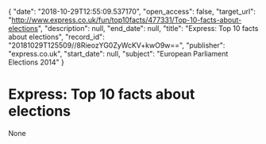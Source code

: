 {
  "date": "2018-10-29T12:55:09.537170", 
  "open_access": false, 
  "target_url": "http://www.express.co.uk/fun/top10facts/477331/Top-10-facts-about-elections", 
  "description": null, 
  "end_date": null, 
  "title": "Express: Top 10 facts about elections", 
  "record_id": "20181029T125509//8RieozYG0ZyWcKV+kwO9w==", 
  "publisher": "express.co.uk", 
  "start_date": null, 
  "subject": "European Parliament Elections 2014"
}

# Express: Top 10 facts about elections

None